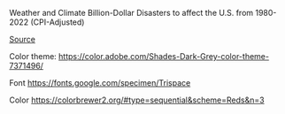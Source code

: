 Weather and Climate Billion-Dollar Disasters to affect the U.S. from 1980-2022 (CPI-Adjusted)

[Source](https://www.ncei.noaa.gov/access/billions/events)


Color theme:
https://color.adobe.com/Shades-Dark-Grey-color-theme-7371496/

Font
https://fonts.google.com/specimen/Trispace

Color
https://colorbrewer2.org/#type=sequential&scheme=Reds&n=3